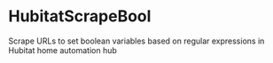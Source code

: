 # HubitatScrapeBool
Scrape URLs to set boolean variables based on regular expressions in Hubitat home automation hub
